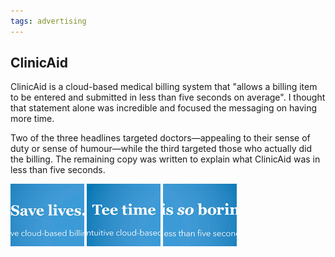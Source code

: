 ```yaml
---
tags: advertising
---
```


<article>
<h1>ClinicAid</h1>
<section>
<p>ClinicAid is a cloud-based medical billing system that "allows a billing item to be entered and submitted in less than five seconds on average". I thought that statement alone was incredible and focused the messaging on having more time.</p>
<p>Two of the three headlines targeted doctors&mdash;appealing to their sense of duty or sense of humour&mdash;while the third targeted those who actually did the billing. The remaining copy was written to explain what ClinicAid was in less than five seconds.</p>
</section>
<aside><div class="left">
<a href="images/clinicAid.jpg" class="fancybox" title="Clinic Aid advertisement" rel="ClinicAid"><img src="images/clinicAid-thumb.jpg" width="118" height="100"></a>
<a href="images/clinicAid2.jpg" class="fancybox" title="Clinic Aid advertisement" rel="ClinicAid"><img src="images/clinicAid2-thumb.jpg" width="118" height="100"></a>
<a href="images/clinicAid3.jpg" class="fancybox" title="Clinic Aid advertisement" rel="ClinicAid"><img src="images/clinicAid3-thumb.jpg" width="118" height="100"></a>
</div></aside>
</article>
<div class="clear"></div>

